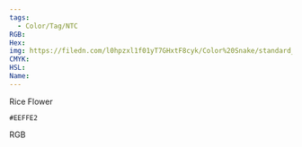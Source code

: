 ```yaml
---
tags:
  - Color/Tag/NTC
RGB:
Hex:
img: https://filedn.com/l0hpzxl1f01yT7GHxtF8cyk/Color%20Snake/standard_csv_to_svg//EEFFE2.svg
CMYK:
HSL:
Name:
---
```

Rice Flower
```palette
#EEFFE2
```
RGB
